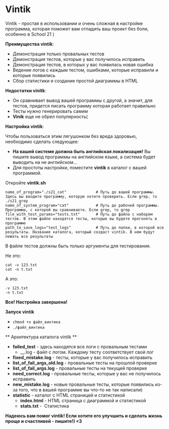 # Vintik

Vintik - простая в использовании и очень сложная в настройке программа, которая поможет вам отладить ваш проект без боли, особенно в School 21 )

**Преимущества vintik**:

 - Демонстрация только провальных тестов
 - Демонстрация тестов, которые у вас получилось исправить
 - Демонстрация тестов, в которых у вас появилась новая ошибка
 - Ведение логов с каждым тестом, ошибками, которые исправили и которые появились
 - Сбор статистики и создание простой диаграммы в HTML

**Недостатки vinitk**:

 - Он сравнивает вывод вашей программы с другой, а значит, для тестов, придется писать программу которая работает правильно
 - Тесты нужно генерировать самим
 - **Vinik** еще не обрел популярность(

**Настройка vintik**:

Чтобы пользоваться этим лягушонком без вреда здоровью, необходимо сделать следующее:

- **На вашей системе должна быть английская локализация!** Вы пишите вывод программы на английском языке, а система будет выводить на не английском...
- Для простоты настройки, поместите **vintik** в каталог с вашей программой.

Откройте **vintik.sh**

```
name_of_program="./s21_cat"             # Путь до вашей программы. Здесь вы вводите программу, которую хотите проверить. Если grep, то ./s21_grep
name_of_system_program="cat"            # Путь до рабочей программы. Программа, с которой вы сравниваете. Если grep, то grep
file_with_test_params="tests.txt"       # Путь до файла с набором тестов. В этом файле находятся тесты, которые вы будете прогонять в программе
path_to_save_logs="test_logs"           # Путь до папки, в которой все результаты. Название каталога, который создаст vintik. В нем будут лежать все результаты
```

В файле тестов должны быть только аргументы для тестирования. 

Не это:

```
cat -v 123.txt
cat -n t.txt
```

А это:

```
-v 123.txt
-n t.txt
```

**Все! Настройка завершена!**

**Запуск vintik**

 - ```chmod +x файл_винтика ```
 - ```./файл_винтика```

** Архитектура каталога vintik **

 - **failed_test**  - здесь находятся все логи с провальным тестами
   - __.log - файл с логом. Каждому тесту соответствует свой лог
 - **fixed_mistake.log** - тесты, которые у вас получилось исправить
 - **list_of_fail_args_old.log** - провальные тесты на прошлой проверке
 - **list_of_fail_args.log** - провальные тесты на текущей проверке
 - **need_correct.log** - провальные тесты, которые у вас не получилось исправить
 - **new_mistake.log** - новые провальные тесты, которые появились из-за того, что в вашей программе вы что-то не так написали)
 - **statistic** - каталог с HTML страницей и статистикой
    - **index.html** - HTML страница с диаграммой и статистикой
    - **stats.txt** -  Статистика


**Надеюсь вам помог vintik! Если хотите его улучшить и сделать жизнь проще и счастливей - пишите!) <3**
